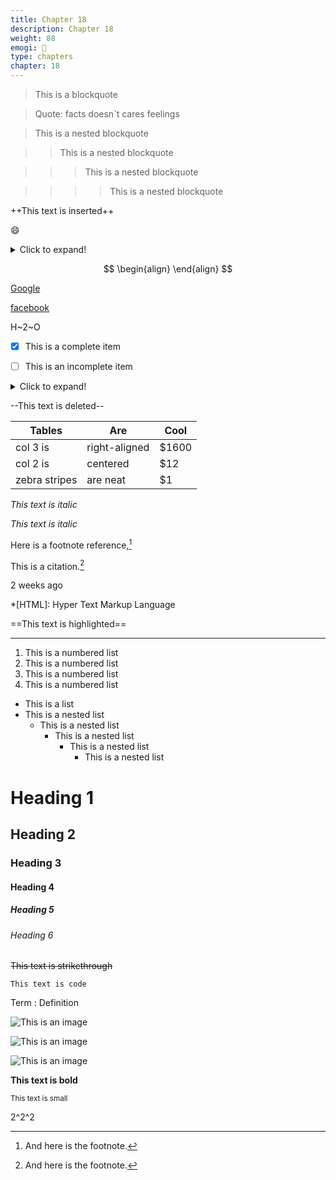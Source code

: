```yaml
---
title: Chapter 18
description: Chapter 18
weight: 88
emogi: 🤠
type: chapters
chapter: 18
---
```



> This is a blockquote

> Quote: facts doesn`t cares feelings 

> This is a nested blockquote

>> This is a nested blockquote

>>> This is a nested blockquote

>>>> This is a nested blockquote


++This text is inserted++


:smile:


<details>
<summary>Click to expand!</summary>
</details>


$$
\begin{align}
\end{align}
$$


[Google](https://www.google.com)

[facebook](https://www.facebook.com "This is a title")


H~2~O


- [x] This is a complete item
- [ ] This is an incomplete item


<details>
<summary>Click to expand!</summary>
</details>


--This text is deleted--


| Tables | Are | Cool |
| --- | --- | --- |
| col 3 is | right-aligned | $1600 |
| col 2 is | centered | $12 |
| zebra stripes | are neat | $1 |


*This text is italic*

_This text is italic_


Here is a footnote reference,[^1]
[^1]: And here is the footnote.


This is a citation.[^1]
[^1]: This is a citation.


<time datetime="2013-04-06T12:32+00:00">2 weeks ago</time>


*[HTML]: Hyper Text Markup Language


==This text is highlighted==


---


1. This is a numbered list
2. This is a numbered list
3. This is a numbered list
4. This is a numbered list
- This is a list
- This is a nested list
	- This is a nested list
		- This is a nested list
			- This is a nested list
				- This is a nested list


# Heading 1 
## Heading 2 
### Heading 3 
#### Heading 4 
##### Heading 5 
###### Heading 6 


~~This text is strikethrough~~


`This text is code`


Term
: Definition


![This is an image](https://www.google.com/images/branding/googlelogo/1x/googlelogo_color_272x92dp.png)

![This is an image](https://images.pexels.com/photos/14980905/pexels-photo-14980905.jpeg "This is a title")

![This is an image](https://images.pexels.com/photos/1612351/pexels-photo-1612351.jpeg)


**This text is bold**


<sub>This text is small</sub>


2^2^2
